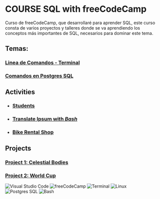 # COURSE SQL with freeCodeCamp

Curso de freeCodeCamp, que desarrollaré para aprender SQL, este curso consta de varios proyectos y talleres donde se va aprendiendo los conceptos más importantes de SQL, necesarios para dominar este tema.


## Temas:

### [Linea de Comandos - Terminal]()

### [Comandos en Postgres SQL](commandsPSQL.md)


## Activities

- ### [Students](./students/)
- ### [Translate Ipsum with *Bash*](./tranalteIpsum/)
- ### [Bike Rental Shop](./bike_rental_shop/)

## Projects
### [Project 1: Celestial Bodies](./1.celestialBodies/)

### [Project 2: World Cup](./2.worldCup/)

![Visual Studio Code](https://custom-icon-badges.demolab.com/badge/Visual%20Studio%20Code-0078d7.svg?logo=vsc&logoColor=white)
![freeCodeCamp](https://img.shields.io/badge/-freeCodeCamp-0A0A23?style=badge&logo=freecodecamp&logoColor=white)
![Terminal](https://img.shields.io/badge/Terminal-2E2E2E?style=badge&logo=Windows+Terminal&logoColor=ffffff)
![Linux](https://img.shields.io/badge/Linux-FCC624?style=badge&logo=linux&logoColor=black)
![Postgres SQL](https://img.shields.io/badge/postgresql-4169e1?style=badge&logo=postgresql&logoColor=white)
![Bash](https://img.shields.io/badge/Bash-4EAA25?logo=gnubash&logoColor=fff)